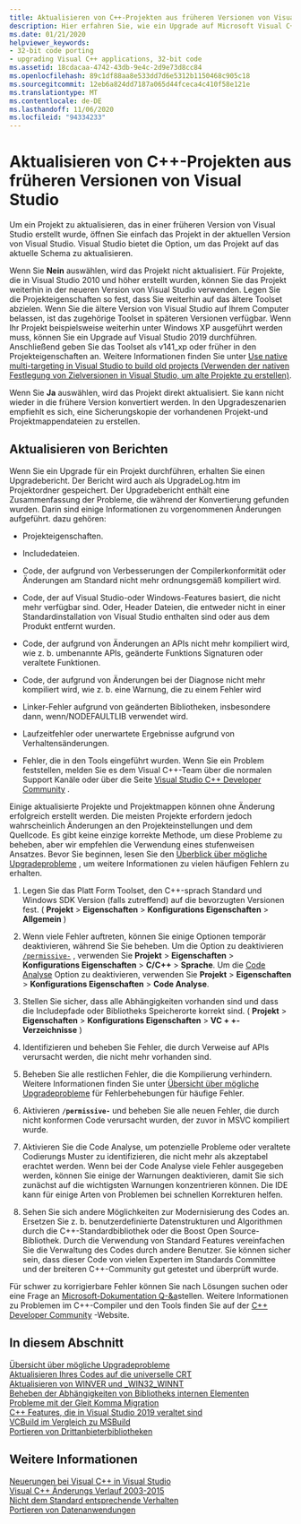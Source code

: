 ```yaml
---
title: Aktualisieren von C++-Projekten aus früheren Versionen von Visual Studio
description: Hier erfahren Sie, wie ein Upgrade auf Microsoft Visual C++-Projekte aus älteren Visual Studio-Versionen ausgeführt wird.
ms.date: 01/21/2020
helpviewer_keywords:
- 32-bit code porting
- upgrading Visual C++ applications, 32-bit code
ms.assetid: 18cdacaa-4742-43db-9e4c-2d9e73d8cc84
ms.openlocfilehash: 89c1df88aa8e533dd7d6e5312b1150468c905c18
ms.sourcegitcommit: 12eb6a824dd7187a065d44fceca4c410f58e121e
ms.translationtype: MT
ms.contentlocale: de-DE
ms.lasthandoff: 11/06/2020
ms.locfileid: "94334233"
---
```

# <a name="upgrade-c-projects-from-earlier-versions-of-visual-studio"></a>Aktualisieren von C++-Projekten aus früheren Versionen von Visual Studio

Um ein Projekt zu aktualisieren, das in einer früheren Version von Visual Studio erstellt wurde, öffnen Sie einfach das Projekt in der aktuellen Version von Visual Studio. Visual Studio bietet die Option, um das Projekt auf das aktuelle Schema zu aktualisieren.

Wenn Sie **Nein** auswählen, wird das Projekt nicht aktualisiert. Für Projekte, die in Visual Studio 2010 und höher erstellt wurden, können Sie das Projekt weiterhin in der neueren Version von Visual Studio verwenden. Legen Sie die Projekteigenschaften so fest, dass Sie weiterhin auf das ältere Toolset abzielen. Wenn Sie die ältere Version von Visual Studio auf Ihrem Computer belassen, ist das zugehörige Toolset in späteren Versionen verfügbar. Wenn Ihr Projekt beispielsweise weiterhin unter Windows XP ausgeführt werden muss, können Sie ein Upgrade auf Visual Studio 2019 durchführen. Anschließend geben Sie das Toolset als v141_xp oder früher in den Projekteigenschaften an. Weitere Informationen finden Sie unter [Use native multi-targeting in Visual Studio to build old projects (Verwenden der nativen Festlegung von Zielversionen in Visual Studio, um alte Projekte zu erstellen)](use-native-multi-targeting.md).

Wenn Sie **Ja** auswählen, wird das Projekt direkt aktualisiert. Sie kann nicht wieder in die frühere Version konvertiert werden. In den Upgradeszenarien empfiehlt es sich, eine Sicherungskopie der vorhandenen Projekt-und Projektmappendateien zu erstellen.

## <a name="upgrade-reports"></a>Aktualisieren von Berichten

Wenn Sie ein Upgrade für ein Projekt durchführen, erhalten Sie einen Upgradebericht. Der Bericht wird auch als UpgradeLog.htm im Projektordner gespeichert. Der Upgradebericht enthält eine Zusammenfassung der Probleme, die während der Konvertierung gefunden wurden. Darin sind einige Informationen zu vorgenommenen Änderungen aufgeführt. dazu gehören:

- Projekteigenschaften.

- Includedateien.

- Code, der aufgrund von Verbesserungen der Compilerkonformität oder Änderungen am Standard nicht mehr ordnungsgemäß kompiliert wird.

- Code, der auf Visual Studio-oder Windows-Features basiert, die nicht mehr verfügbar sind. Oder, Header Dateien, die entweder nicht in einer Standardinstallation von Visual Studio enthalten sind oder aus dem Produkt entfernt wurden.

- Code, der aufgrund von Änderungen an APIs nicht mehr kompiliert wird, wie z. b. umbenannte APIs, geänderte Funktions Signaturen oder veraltete Funktionen.

- Code, der aufgrund von Änderungen bei der Diagnose nicht mehr kompiliert wird, wie z. b. eine Warnung, die zu einem Fehler wird

- Linker-Fehler aufgrund von geänderten Bibliotheken, insbesondere dann, wenn/NODEFAULTLIB verwendet wird.

- Laufzeitfehler oder unerwartete Ergebnisse aufgrund von Verhaltensänderungen.

- Fehler, die in den Tools eingeführt wurden. Wenn Sie ein Problem feststellen, melden Sie es dem Visual C++-Team über die normalen Support Kanäle oder über die Seite [Visual Studio C++ Developer Community](https://aka.ms/feedback/report?space=62) .

Einige aktualisierte Projekte und Projektmappen können ohne Änderung erfolgreich erstellt werden. Die meisten Projekte erfordern jedoch wahrscheinlich Änderungen an den Projekteinstellungen und dem Quellcode. Es gibt keine einzige korrekte Methode, um diese Probleme zu beheben, aber wir empfehlen die Verwendung eines stufenweisen Ansatzes. Bevor Sie beginnen, lesen Sie den [Überblick über mögliche Upgradeprobleme](../porting/overview-of-potential-upgrade-issues-visual-cpp.md) , um weitere Informationen zu vielen häufigen Fehlern zu erhalten.

1. Legen Sie das Platt Form Toolset, den C++-sprach Standard und Windows SDK Version (falls zutreffend) auf die bevorzugten Versionen fest. ( **Projekt**  >  **Eigenschaften**  >  **Konfigurations Eigenschaften**  >  **Allgemein** )

1. Wenn viele Fehler auftreten, können Sie einige Optionen temporär deaktivieren, während Sie Sie beheben. Um die Option zu deaktivieren [`/permissive-`](../build/reference/permissive-standards-conformance.md) , verwenden Sie **Projekt**  >  **Eigenschaften**  >  **Konfigurations Eigenschaften**  >  **C/C++**  >  **Sprache**. Um die [Code Analyse](../code-quality/code-analysis-for-c-cpp-overview.md) Option zu deaktivieren, verwenden Sie **Projekt**  >  **Eigenschaften**  >  **Konfigurations Eigenschaften**  >  **Code Analyse**.

1. Stellen Sie sicher, dass alle Abhängigkeiten vorhanden sind und dass die Includepfade oder Bibliotheks Speicherorte korrekt sind. ( **Projekt**  >  **Eigenschaften**  >  **Konfigurations Eigenschaften**  >  **VC + +-Verzeichnisse** )

1. Identifizieren und beheben Sie Fehler, die durch Verweise auf APIs verursacht werden, die nicht mehr vorhanden sind.

1. Beheben Sie alle restlichen Fehler, die die Kompilierung verhindern. Weitere Informationen finden Sie unter [Übersicht über mögliche Upgradeprobleme](../porting/overview-of-potential-upgrade-issues-visual-cpp.md) für Fehlerbehebungen für häufige Fehler.

1. Aktivieren **`/permissive-`** und beheben Sie alle neuen Fehler, die durch nicht konformen Code verursacht wurden, der zuvor in MSVC kompiliert wurde.

1. Aktivieren Sie die Code Analyse, um potenzielle Probleme oder veraltete Codierungs Muster zu identifizieren, die nicht mehr als akzeptabel erachtet werden. Wenn bei der Code Analyse viele Fehler ausgegeben werden, können Sie einige der Warnungen deaktivieren, damit Sie sich zunächst auf die wichtigsten Warnungen konzentrieren können. Die IDE kann für einige Arten von Problemen bei schnellen Korrekturen helfen.

1. Sehen Sie sich andere Möglichkeiten zur Modernisierung des Codes an. Ersetzen Sie z. b. benutzerdefinierte Datenstrukturen und Algorithmen durch die C++-Standardbibliothek oder die Boost Open Source-Bibliothek. Durch die Verwendung von Standard Features vereinfachen Sie die Verwaltung des Codes durch andere Benutzer. Sie können sicher sein, dass dieser Code von vielen Experten im Standards Committee und der breiteren C++-Community gut getestet und überprüft wurde.

Für schwer zu korrigierbare Fehler können Sie nach Lösungen suchen oder eine Frage an [Microsoft-Dokumentation Q-&a](/answers/topics/c%2B%2B.html)stellen. Weitere Informationen zu Problemen im C++-Compiler und den Tools finden Sie auf der [C++ Developer Community](https://aka.ms/vsfeedback/browsecpp) -Website.

## <a name="in-this-section"></a>In diesem Abschnitt

[Übersicht über mögliche Upgradeprobleme](overview-of-potential-upgrade-issues-visual-cpp.md)\
[Aktualisieren Ihres Codes auf die universelle CRT](upgrade-your-code-to-the-universal-crt.md)\
[Aktualisieren von WINVER und _WIN32_WINNT](modifying-winver-and-win32-winnt.md)\
[Beheben der Abhängigkeiten von Bibliotheks internen Elementen](fix-your-dependencies-on-library-internals.md)\
[Probleme mit der Gleit Komma Migration](floating-point-migration-issues.md)\
[C++ Features, die in Visual Studio 2019 veraltet sind](features-deprecated-in-visual-studio.md)\
[VCBuild im Vergleich zu MSBuild](build-system-changes.md)\
[Portieren von Drittanbieterbibliotheken](porting-third-party-libraries.md)

## <a name="see-also"></a>Weitere Informationen

[Neuerungen bei Visual C++ in Visual Studio](../overview/what-s-new-for-visual-cpp-in-visual-studio.md)\
[Visual C++ Änderungs Verlauf 2003-2015](../porting/visual-cpp-change-history-2003-2015.md)\
[Nicht dem Standard entsprechende Verhalten](../cpp/nonstandard-behavior.md)\
[Portieren von Datenanwendungen](../data/data-access-programming-mfc-atl.md)
